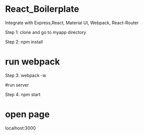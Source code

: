 # React_Boilerplate
Integrate with Express,React, Material UI, Webpack, React-Router

Step 1: clone and go to myapp directory

Step 2: npm install

# run webpack

Step 3: webpack -w

#run server

Step 4: npm start

# open page

localhost:3000
